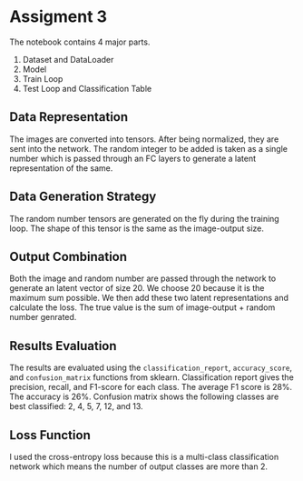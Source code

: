 # Assigment 3


The notebook contains 4 major parts. 

1. Dataset and DataLoader
2. Model
3. Train Loop 
4. Test Loop and Classification Table


## Data Representation

The images are converted into tensors. After being normalized, they are sent into the network. The random integer to be added is taken as a single number which is passed through an FC layers to generate a latent representation of the same. 


## Data Generation Strategy

The random number tensors are generated on the fly during the training loop. The shape of this tensor is the same as the image-output size.


## Output Combination

Both the image and random number are passed through the network to generate an latent vector of size 20. We choose 20 because it is the maximum sum possible. We then add these two latent representations and calculate the loss. The true value is the sum of image-output + random number genrated. 


## Results Evaluation

The results are evaluated using the `classification_report`, `accuracy_score`, and `confusion_matrix` functions from sklearn. Classification report gives the precision, recall, and F1-score for each class. The average F1 score is 28%. The accuracy is 26%. Confusion matrix shows the following classes are best classified: 2, 4, 5, 7, 12, and 13.


## Loss Function

I used the cross-entropy loss because this is a multi-class classification network which means the number of output classes are more than 2. 
